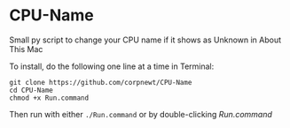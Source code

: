 # CPU-Name
Small py script to change your CPU name if it shows as Unknown in About This Mac

To install, do the following one line at a time in Terminal:

    git clone https://github.com/corpnewt/CPU-Name
    cd CPU-Name
    chmod +x Run.command
    
Then run with either `./Run.command` or by double-clicking *Run.command*
